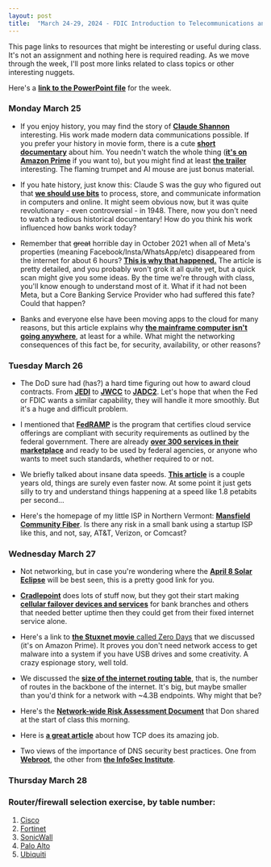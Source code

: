 ```yaml
---
layout: post
title:  "March 24-29, 2024 - FDIC Introduction to Telecommunications and Networking"
---
```


This page links to resources that might be interesting or useful during class. It's not an assignment and nothing here is required reading. As we move through the week, I'll post more links related to class topics or other interesting nuggets.

Here's a [**link to the PowerPoint file**](https://class.hillvt.com/assets/ITT-2024-03-24.pptx) for the week.

### Monday March 25

- If you enjoy history, you may find the story of [**Claude Shannon**](https://www.historyofdatascience.com/claude-shannon/) interesting. His work made modern data communications possible. If you prefer your history in movie form, there is a cute [**short documentary**](https://thebitplayer.com/) about him. You needn't watch the whole thing ([**it's on Amazon Prime**](https://www.amazon.com/Bit-Player-John-Hutton/dp/B08D2TXKSX/ref=sr_1_1?crid=3E4Z8DHU6MWW9&keywords=bit+player+movie&qid=1670604926&sprefix=bit+player+movie%2Caps%2C266&sr=8-1) if you want to), but you might find at least [**the trailer**](https://www.youtube.com/watch?v=E3OldEtfBrE) interesting. The flaming trumpet and AI mouse are just bonus material.

- If you hate history, just know this: Claude S was the guy who figured out that [**we should use bits**](https://en.wikipedia.org/wiki/A_Mathematical_Theory_of_Communication) to process, store, and communicate information in computers and online. It might seem obvious now, but it was quite revolutionary - even controversial - in 1948. There, now you don't need to watch a tedious historical documentary! How do you think his work influenced how banks work today?

- Remember that ~~great~~ horrible day in October 2021 when all of Meta's properties (meaning Facebook/Insta/WhatsApp/etc) disappeared from the internet for about 6 hours? [**This is why that happened.**](https://blog.cloudflare.com/october-2021-facebook-outage/) The article is pretty detailed, and you probably won't grok it all quite yet, but a quick scan might give you some ideas. By the time we're through with class, you'll know enough to understand most of it. What if it had not been Meta, but a Core Banking Service Provider who had suffered this fate? Could that happen?

- Banks and everyone else have been moving apps to the cloud for many reasons, but this article explains why [**the mainframe computer isn't going anywhere**](https://arstechnica.com/information-technology/2023/07/the-ibm-mainframe-how-it-runs-and-why-it-survives/), at least for a while. What might the networking consequences of this fact be, for security, availability, or other reasons?

### Tuesday March 26

- The DoD sure had (has?) a hard time figuring out how to award cloud contracts. From [**JEDI**](https://fedscoop.com/pentagon-jedi-cloud-contract-dod-military-industry-day/) to [**JWCC**](https://www.theregister.com/2022/12/08/joint_warfighting_cloud_capability_awarded/) to [**JADC2**](https://en.wikipedia.org/wiki/Joint_All-Domain_Command_and_Control#JWCC). Let's hope that when the Fed or FDIC wants a similar capability, they will handle it more smoothly. But it's a huge and difficult problem.
  
- I mentioned that [**FedRAMP**](https://www.fedramp.gov/) is the program that certifies cloud service offerings are compliant with security requirements as outlined by the federal government. There are already [**over 300 services in their marketplace**](https://marketplace.fedramp.gov/products) and ready to be used by federal agencies, or anyone who wants to meet such standards, whether required to or not.

- We briefly talked about insane data speeds. [**This article**](https://www.zmescience.com/science/scientists-set-new-world-record-for-data-transfer-at-1-8-petabits-per-second-thats-twice-the-global-internet-traffic/) is a couple years old, things are surely even faster now. At some point it just gets silly to try and understand things happening at a speed like 1.8 petabits per second...

- Here's the homepage of my little ISP in Northern Vermont: [**Mansfield Community Fiber**](https://mcfibervt.com). Is there any risk in a small bank using a startup ISP like this, and not, say, AT&T, Verizon, or Comcast?

### Wednesday March 27

- Not networking, but in case you're wondering where the [**April 8 Solar Eclipse**](https://www.timeanddate.com/eclipse/map/2024-april-8) will be best seen, this is a pretty good link for you.

- [**Cradlepoint**](https://cradlepoint.com/) does lots of stuff now, but they got their start making [**cellular failover devices and services**](https://cradlepoint.com/products/branch/branch-continuity/) for bank branches and others that needed better uptime then they could get from their fixed internet service alone.

- Here's a link to [**the Stuxnet movie** called Zero Days](https://www.amazon.com/Zero-Days-Colonel-Gary-Brown/dp/B01I2C0UV6) that we discussed (it's on Amazon Prime). It proves you don't need network access to get malware into a system if you have USB drives and some creativity. A crazy espionage story, well told. 

- We discussed the [**size of the internet routing table**](https://www.cidr-report.org/as2.0/), that is, the number of routes in the backbone of the internet. It's big, but maybe smaller than you'd think for a network with ~4.3B endpoints. Why might that be?

- Here's the [**Network-wide Risk Assessment Document**](https://class.hillvt.com/assets/Don's_Network-Wide_Risk_Assessment.xlsx) that Don shared at the start of class this morning.

- Here is [**a great article**](https://sookocheff.com/post/networking/how-does-tcp-work/) about how TCP does its amazing job.

- Two views of the importance of DNS security best practices. One from [**Webroot**](https://www.webroot.com/us/en/resources/tips-articles/dns-security-best-practices), the other from [**the InfoSec Institute**](https://resources.infosecinstitute.com/topic/dns-security-best-practices-preventing-dns-hijacking-poisoning-and-redirection/).

### Thursday March 28

### Router/firewall selection exercise, by table number:
1. [Cisco](https://www.cisco.com/c/en/us/solutions/industries/financial-services.html)
2. [Fortinet](https://www.fortinet.com/products/next-generation-firewall)
3. [SonicWall](https://www.sonicwall.com/products/firewalls/entry-level/)
4. [Palo Alto](https://www.paloaltonetworks.com/network-security/next-generation-firewall-hardware)
5. [Ubiquiti](https://ui.com/us/en/cloud-gateways/large-scale)
   
